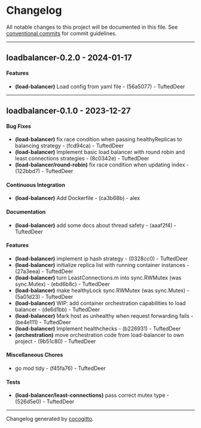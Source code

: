 # Changelog
All notable changes to this project will be documented in this file. See [conventional commits](https://www.conventionalcommits.org/) for commit guidelines.

- - -
## loadbalancer-0.2.0 - 2024-01-17
#### Features
- **(load-balancer)** Load config from yaml file - (56a5077) - TuftedDeer

- - -

## loadbalancer-0.1.0 - 2023-12-27
#### Bug Fixes
- **(load-balancer)** fix race condition when passing healthyReplicas to balancing strategy - (fcd94ca) - TuftedDeer
- **(load-balancer)** Implement basic load balancer with round robin and least connections strategies - (8c0342e) - TuftedDeer
- **(load-balancer/round-robin)** fix race condition when updating index - (122bbd7) - TuftedDeer
#### Continuous Integration
- **(load-balancer)** Add Dockerfile - (ca3b68b) - alex
#### Documentation
- **(load-balancer)** add some docs about thread safety - (aaaf2f4) - TuftedDeer
#### Features
- **(load-balancer)** implement ip hash strategy - (0328cc0) - TuftedDeer
- **(load-balancer)** initialize replica list with running container instances - (27a3eea) - TuftedDeer
- **(load-balancer)** turn LeastConnections.m into sync.RWMutex (was sync.Mutex) - (ebd6b8c) - TuftedDeer
- **(load-balancer)** make healthyLock sync.RWMutex (was sync.Mutex) - (5a01d23) - TuftedDeer
- **(load-balancer)** WIP: add container orchestration capabilities to load balancer - (de6d1bb) - TuftedDeer
- **(load-balancer)** Mark host as unhealthy when request forwarding fails - (be4e111) - TuftedDeer
- **(load-balancer)** Implement healthchecks - (b226931) - TuftedDeer
- **(orchestration)** move orchestration code from load-balancer to own project - (9b51c80) - TuftedDeer
#### Miscellaneous Chores
- go mod tidy - (f45fa76) - TuftedDeer
#### Tests
- **(load-balancer/least-connections)** pass correct mutex type - (526d5e0) - TuftedDeer

- - -

Changelog generated by [cocogitto](https://github.com/cocogitto/cocogitto).